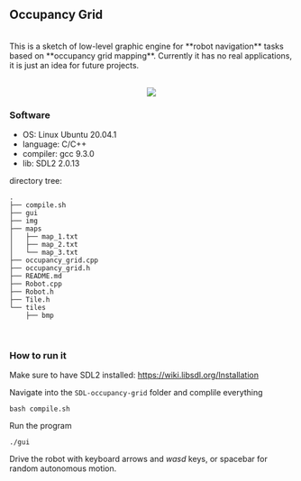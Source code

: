 ## Occupancy Grid
<br/>
This is a sketch of low-level graphic engine for **robot navigation** tasks based on **occupancy grid mapping**. Currently it has no real applications, it is just an idea for future projects.<br/>
<br/>
<p align="center">
  <img src="img/occupancy_grid_preview.gif"/>
</p>

### Software
- OS: Linux Ubuntu 20.04.1
- language: C/C++
- compiler: gcc 9.3.0
- lib: SDL2 2.0.13

directory tree:
```
.
├── compile.sh
├── gui
├── img
├── maps
│   ├── map_1.txt
│   ├── map_2.txt
│   └── map_3.txt
├── occupancy_grid.cpp
├── occupancy_grid.h
├── README.md
├── Robot.cpp
├── Robot.h
├── Tile.h
└── tiles
    ├── bmp

```
<br/>

### How to run it

Make sure to have SDL2 installed: https://wiki.libsdl.org/Installation <br/>

Navigate into the ```SDL-occupancy-grid```  folder and complile everything
  ```
  bash compile.sh
  ```

Run the program
```
./gui
```

Drive the robot with keyboard arrows and *wasd* keys, or spacebar for random autonomous motion.
